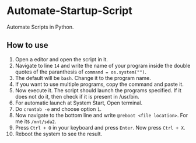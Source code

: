 # Automate-Startup-Script
Automate Scripts in Python.

## How to use

1. Open a editor and open the script in it.
2. Navigate to line `14` and write the name of your program inside the double quotes of the paranthesis of `command = os.system("")`.
3. The default will be `bash`. Change it to the program name.
4. If you want to use multiple programs, copy the command and paste it.
5. Now execute it. The script should launch the programs specified.
   If it does not do it, then check if it is present in /usr/bin.
6. For automatic launch at System Start, Open terminal.
7. Do `crontab -e` and choose option `1`.
8. Now navigate to the bottom line and write `@reboot <file location>`. For me its `/mnt/sda2`.
9. Press `Ctrl + O` in your keyboard and press `Enter`. Now press `Ctrl + X`.
10. Reboot the system to see the result.   
